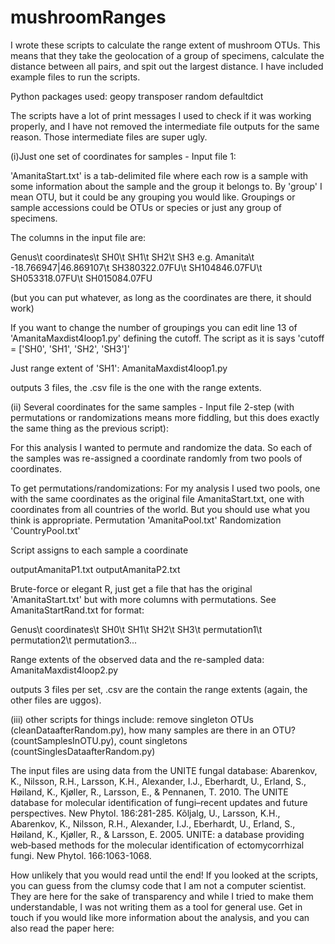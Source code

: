 # mushroomRanges

I wrote these scripts to calculate the range extent of mushroom OTUs. 
This means that they take the geolocation of a group of specimens, calculate the distance between all pairs, and spit out the largest distance.
I have included example files to run the scripts.

Python packages used:
geopy
transposer
random
defaultdict

The scripts have a lot of print messages I used to check if it was working properly, and I have not removed the intermediate file outputs for the same reason. Those intermediate files are super ugly.

(i)Just one set of coordinates for samples - Input file 1:

'AmanitaStart.txt' is a tab-delimited file where each row is a sample with some information about the sample and the group it belongs to. By 'group' I mean OTU, but it could be any grouping you would like. Groupings or sample accessions could be OTUs or species or just any group of specimens.

The columns in the input file are:

Genus\t coordinates\t SH0\t SH1\t SH2\t SH3
e.g.
Amanita\t -18.766947|46.869107\t SH380322.07FU\t SH104846.07FU\t SH053318.07FU\t SH015084.07FU

(but you can put whatever, as long as the coordinates are there, it should work)

If you want to change the number of groupings you can edit line 13 of 'AmanitaMaxdist4loop1.py' defining the cutoff. The script as it is says 'cutoff = ['SH0', 'SH1', 'SH2', 'SH3']'

Just range extent of 'SH1':
AmanitaMaxdist4loop1.py

outputs 3 files, the .csv file is the one with the range extents.


(ii) Several coordinates for the same samples - Input file 2-step (with permutations or randomizations means more fiddling, but this does exactly the same thing as the previous script):

For this analysis I wanted to permute and randomize the data. So each of the samples was re-assigned a coordinate randomly from two pools of coordinates.


To get permutations/randomizations:
For my analysis I used two pools, one with the same coordinates as the original file AmanitaStart.txt, one with coordinates from all countries of the world.
But you should use what you think is appropriate.
Permutation 'AmanitaPool.txt'
Randomization 'CountryPool.txt'

Script assigns to each sample a coordinate

outputAmanitaP1.txt
outputAmanitaP2.txt

Brute-force or elegant R, just get a file that has the original 'AmanitaStart.txt' but with more columns with permutations. See AmanitaStartRand.txt for format:

Genus\t coordinates\t SH0\t SH1\t SH2\t SH3\t permutation1\t permutation2\t permutation3...

Range extents of the observed data and the re-sampled data:
AmanitaMaxdist4loop2.py

outputs 3 files per set, .csv are the contain the range extents (again, the other files are uggos).

(iii)
other scripts for things include: remove singleton OTUs (cleanDataafterRandom.py), how many samples are there in an OTU? (countSamplesInOTU.py), count singletons (countSinglesDataafterRandom.py)

The input files are using data from the UNITE fungal database:
Abarenkov, K., Nilsson, R.H., Larsson, K.H., Alexander, I.J., Eberhardt, U., Erland, S., Høiland, K., Kjøller, R., Larsson, E., & Pennanen, T. 2010. The UNITE database for molecular identification of fungi–recent updates and future perspectives. New Phytol. 186:281-285.
Kõljalg, U., Larsson, K.H., Abarenkov, K., Nilsson, R.H., Alexander, I.J., Eberhardt, U., Erland, S., Høiland, K., Kjøller, R., & Larsson, E. 2005. UNITE: a database providing web‐based methods for the molecular identification of ectomycorrhizal fungi. New Phytol. 166:1063-1068.


How unlikely that you would read until the end! If you looked at the scripts, you can guess from the clumsy code that I am not a computer scientist. They are here for the sake of transparency and while I tried to make them understandable, I was not writing them as a tool for general use. Get in touch if you would like more information about the analysis, and you can also read the paper here:


